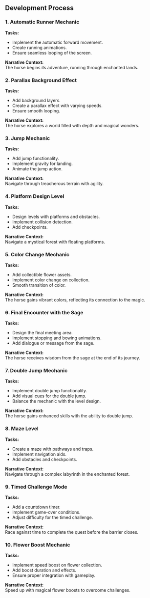 ## Development Process

### 1. Automatic Runner Mechanic

**Tasks:**
- Implement the automatic forward movement.
- Create running animations.
- Ensure seamless looping of the screen.

**Narrative Context:**  
The horse begins its adventure, running through enchanted lands.

### 2. Parallax Background Effect

**Tasks:**
- Add background layers.
- Create a parallax effect with varying speeds.
- Ensure smooth looping.

**Narrative Context:**  
The horse explores a world filled with depth and magical wonders.

### 3. Jump Mechanic

**Tasks:**
- Add jump functionality.
- Implement gravity for landing.
- Animate the jump action.

**Narrative Context:**  
Navigate through treacherous terrain with agility.

### 4. Platform Design Level

**Tasks:**
- Design levels with platforms and obstacles.
- Implement collision detection.
- Add checkpoints.

**Narrative Context:**  
Navigate a mystical forest with floating platforms.

### 5. Color Change Mechanic

**Tasks:**
- Add collectible flower assets.
- Implement color change on collection.
- Smooth transition of color.

**Narrative Context:**  
The horse gains vibrant colors, reflecting its connection to the magic.

### 6. Final Encounter with the Sage

**Tasks:**
- Design the final meeting area.
- Implement stopping and bowing animations.
- Add dialogue or message from the sage.

**Narrative Context:**  
The horse receives wisdom from the sage at the end of its journey.

### 7. Double Jump Mechanic

**Tasks:**
- Implement double jump functionality.
- Add visual cues for the double jump.
- Balance the mechanic with the level design.

**Narrative Context:**  
The horse gains enhanced skills with the ability to double jump.

### 8. Maze Level

**Tasks:**
- Create a maze with pathways and traps.
- Implement navigation aids.
- Add obstacles and checkpoints.

**Narrative Context:**  
Navigate through a complex labyrinth in the enchanted forest.

### 9. Timed Challenge Mode

**Tasks:**
- Add a countdown timer.
- Implement game-over conditions.
- Adjust difficulty for the timed challenge.

**Narrative Context:**  
Race against time to complete the quest before the barrier closes.

### 10. Flower Boost Mechanic

**Tasks:**
- Implement speed boost on flower collection.
- Add boost duration and effects.
- Ensure proper integration with gameplay.

**Narrative Context:**  
Speed up with magical flower boosts to overcome challenges.
